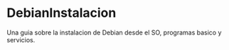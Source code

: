 # DebianInstalacion
Una guia sobre la instalacion de Debian desde el SO, programas basico y servicios.
